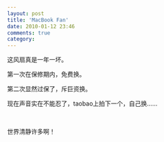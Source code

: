```yaml
---
layout: post
title: 'MacBook Fan'
date: 2010-01-12 23:46
comments: true
category: 
---
```

    

这风扇真是一年一坏。

第一次在保修期内，免费换。

第二次显然过保了，斥巨资换。

现在声音实在不能忍了，taobao上拍下一个，自己换……

 

世界清静许多啊！
